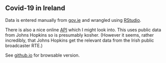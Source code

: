## Covid-19 in Ireland

Data is entered manually from [gov.ie](https://www.gov.ie/en/news/7e0924-latest-updates-on-covid-19-coronavirus/) and wrangled using [RStudio](https://rstudio.com/).

There is also a nice online [API](https://covid19api.com/) which I might
look into. This uses public data from Johns Hopkins so is presumably kosher. 
(However it seems, rather incredibly, that Johns Hopkins get the relevant 
data from the Irish public broadcaster RTE.)

See [github.io](https://jscrane.github.io/Covid/) for browsable version.
